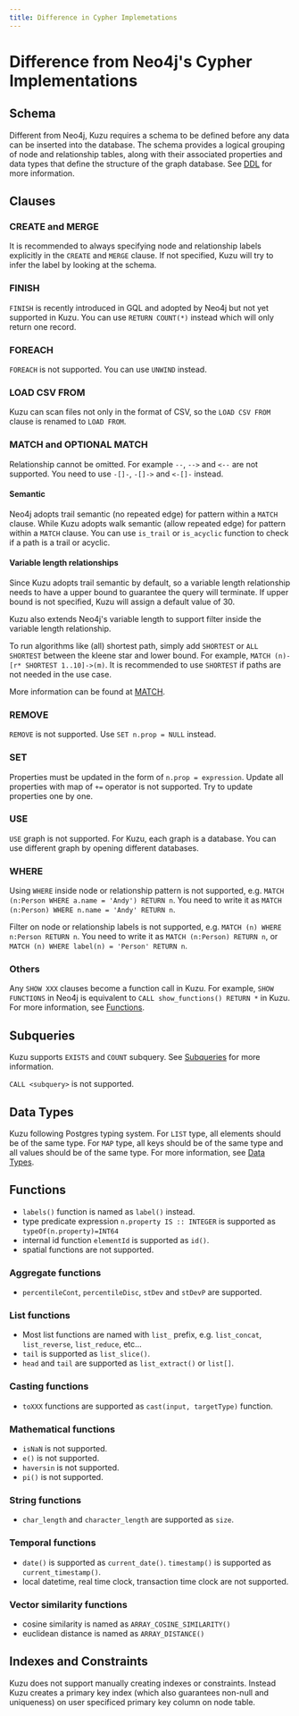 ```yaml
---
title: Difference in Cypher Implemetations
---
```


# Difference from Neo4j's Cypher Implementations

## Schema 

Different from Neo4j, Kuzu requires a schema to be defined before any data can be inserted into the database. The schema provides a logical grouping of node and relationship tables, along with their associated properties and data types that define the structure of the graph database. See [DDL](/cypher/data-definition/create-table.md) for more information. 

## Clauses

### CREATE and MERGE

It is recommended to always specifying node and relationship labels explicitly in the `CREATE` and `MERGE` clause. If not specified, Kuzu will try to infer the label by looking at the schema.

### FINISH

`FINISH` is recently introduced in GQL and adopted by Neo4j but not yet supported in Kuzu. You can use `RETURN COUNT(*)` instead which will only return one record.

### FOREACH

`FOREACH` is not supported. You can use `UNWIND` instead.

### LOAD CSV FROM

Kuzu can scan files not only in the format of CSV, so the `LOAD CSV FROM` clause is renamed to `LOAD FROM`.

### MATCH and OPTIONAL MATCH

Relationship cannot be omitted. For example `--`, `-->` and `<--` are not supported. You need to use `-[]-`, `-[]->` and `<-[]-` instead.

#### Semantic

Neo4j adopts trail semantic (no repeated edge) for pattern within a `MATCH` clause. While Kuzu adopts walk semantic (allow repeated edge) for pattern within a `MATCH` clause. You can use `is_trail` or `is_acyclic` function to check if a path is a trail or acyclic.

#### Variable length relationships

Since Kuzu adopts trail semantic by default, so a variable length relationship needs to have a upper bound to guarantee the query will terminate. If upper bound is not specified, Kuzu will assign a default value of 30.

Kuzu also extends Neo4j's variable length to support filter inside the variable length relationship. 

To run algorithms like (all) shortest path, simply add `SHORTEST` or `ALL SHORTEST` between the kleene star and lower bound. For example,  `MATCH (n)-[r* SHORTEST 1..10]->(m)`. It is recommended to use `SHORTEST` if paths are not needed in the use case.

More information can be found at [MATCH](/cypher/query-clauses/match.md).

### REMOVE

`REMOVE` is not supported. Use `SET n.prop = NULL` instead.

### SET

Properties must be updated in the form of `n.prop = expression`. Update all properties with map of `+=` operator is not supported. Try to update properties one by one.

### USE

`USE` graph is not supported. For Kuzu, each graph is a database. You can use different graph by opening different databases.

### WHERE

Using `WHERE` inside node or relationship pattern is not supported, e.g. `MATCH (n:Person WHERE a.name = 'Andy') RETURN n`. You need to write it as `MATCH (n:Person) WHERE n.name = 'Andy' RETURN n`.

Filter on node or relationship labels is not supported, e.g. `MATCH (n) WHERE n:Person RETURN n`. You need to write it as `MATCH (n:Person) RETURN n`, or `MATCH (n) WHERE label(n) = 'Person' RETURN n`.

### Others

Any `SHOW XXX` clauses become a function call in Kuzu. For example, `SHOW FUNCTIONS` in Neo4j is equivalent to `CALL show_functions() RETURN *` in Kuzu. For more information, see [Functions](/cypher/query-clauses/call.md).

## Subqueries

Kuzu supports `EXISTS` and `COUNT` subquery. See [Subqueries](/cypher/subquery.md) for more information.

`CALL <subquery>` is not supported.

## Data Types

Kuzu following Postgres typing system. For `LIST` type, all elements should be of the same type. For `MAP` type, all keys should be of the same type and all values should be of the same type. For more information, see [Data Types](/cypher/data-types/index.mdx).

## Functions

- `labels()` function is named as  `label()` instead.
- type predicate expression `n.property IS :: INTEGER` is supported as `typeOf(n.property)=INT64`
- internal id function `elementId` is supported as `id()`.
- spatial functions are not supported.

### Aggregate functions
- `percentileCont`, `percentileDisc`, `stDev` and `stDevP` are supported.

### List functions

- Most list functions are named with `list_` prefix, e.g. `list_concat`, `list_reverse`, `list_reduce`, etc...
- `tail` is supported as `list_slice()`.
- `head` and `tail` are supported as `list_extract()` or `list[]`.

### Casting functions
- `toXXX` functions are supported as `cast(input, targetType)` function.

### Mathematical functions
- `isNaN` is not supported.
- `e()` is not supported.
- `haversin` is not supported.
- `pi()` is not supported.

### String functions
- `char_length` and `character_length` are supported as `size`.

### Temporal functions
- `date()` is supported as `current_date()`. `timestamp()` is supported as `current_timestamp()`.
- local datetime, real time clock, transaction time clock are not supported.

### Vector similarity functions
- cosine similarity is named as `ARRAY_COSINE_SIMILARITY()`
- euclidean distance is named as `ARRAY_DISTANCE()`

## Indexes and Constraints

Kuzu does not support manually creating indexes or constraints. Instead Kuzu creates a primary key index (which also guarantees non-null and uniqueness) on user specificed primary key column on node table.

